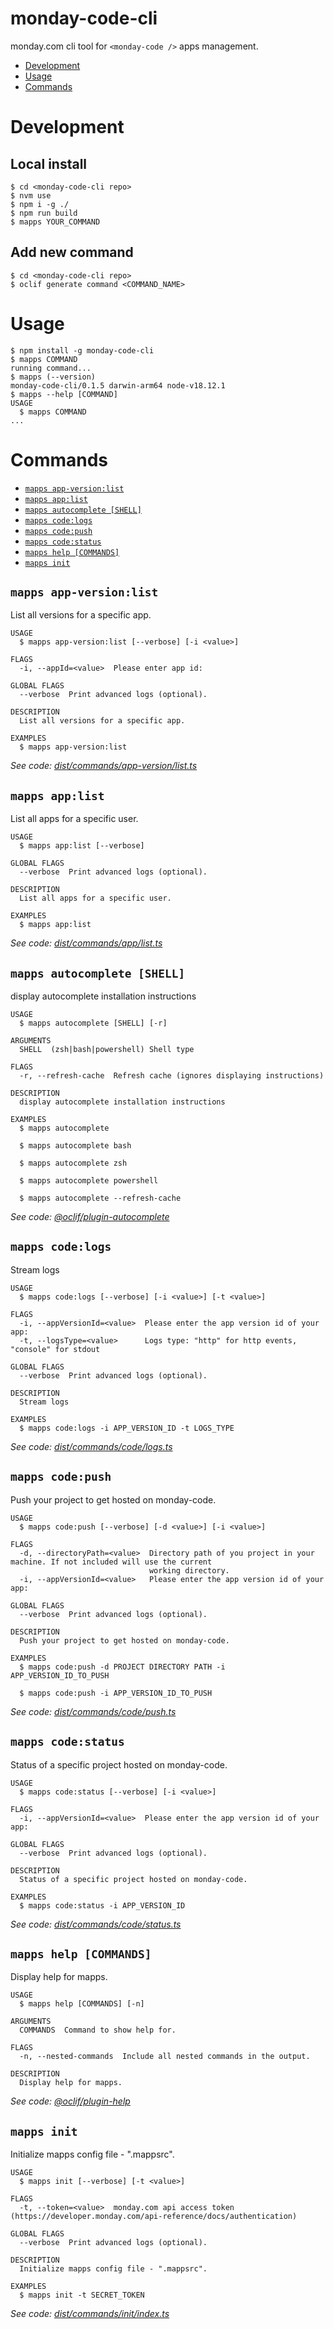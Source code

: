 monday-code-cli
=================

monday.com cli tool for `<monday-code />` apps management.

<!-- toc -->
* [Development](#development)
* [Usage](#usage)
* [Commands](#commands)
<!-- tocstop -->
<!-- development -->
# Development
## Local install
```ssh-session
$ cd <monday-code-cli repo>
$ nvm use
$ npm i -g ./
$ npm run build
$ mapps YOUR_COMMAND
```
## Add new command
```ssh-session
$ cd <monday-code-cli repo>
$ oclif generate command <COMMAND_NAME>
```
<!-- developmentstop -->
# Usage
<!-- usage -->
```sh-session
$ npm install -g monday-code-cli
$ mapps COMMAND
running command...
$ mapps (--version)
monday-code-cli/0.1.5 darwin-arm64 node-v18.12.1
$ mapps --help [COMMAND]
USAGE
  $ mapps COMMAND
...
```
<!-- usagestop -->
# Commands
<!-- commands -->
* [`mapps app-version:list`](#mapps-app-versionlist)
* [`mapps app:list`](#mapps-applist)
* [`mapps autocomplete [SHELL]`](#mapps-autocomplete-shell)
* [`mapps code:logs`](#mapps-codelogs)
* [`mapps code:push`](#mapps-codepush)
* [`mapps code:status`](#mapps-codestatus)
* [`mapps help [COMMANDS]`](#mapps-help-commands)
* [`mapps init`](#mapps-init)

## `mapps app-version:list`

List all versions for a specific app.

```
USAGE
  $ mapps app-version:list [--verbose] [-i <value>]

FLAGS
  -i, --appId=<value>  Please enter app id:

GLOBAL FLAGS
  --verbose  Print advanced logs (optional).

DESCRIPTION
  List all versions for a specific app.

EXAMPLES
  $ mapps app-version:list
```

_See code: [dist/commands/app-version/list.ts](https://github.com/mondaycom/monday-code-cli/blob/v0.1.5/dist/commands/app-version/list.ts)_

## `mapps app:list`

List all apps for a specific user.

```
USAGE
  $ mapps app:list [--verbose]

GLOBAL FLAGS
  --verbose  Print advanced logs (optional).

DESCRIPTION
  List all apps for a specific user.

EXAMPLES
  $ mapps app:list
```

_See code: [dist/commands/app/list.ts](https://github.com/mondaycom/monday-code-cli/blob/v0.1.5/dist/commands/app/list.ts)_

## `mapps autocomplete [SHELL]`

display autocomplete installation instructions

```
USAGE
  $ mapps autocomplete [SHELL] [-r]

ARGUMENTS
  SHELL  (zsh|bash|powershell) Shell type

FLAGS
  -r, --refresh-cache  Refresh cache (ignores displaying instructions)

DESCRIPTION
  display autocomplete installation instructions

EXAMPLES
  $ mapps autocomplete

  $ mapps autocomplete bash

  $ mapps autocomplete zsh

  $ mapps autocomplete powershell

  $ mapps autocomplete --refresh-cache
```

_See code: [@oclif/plugin-autocomplete](https://github.com/oclif/plugin-autocomplete/blob/v2.2.0/src/commands/autocomplete/index.ts)_

## `mapps code:logs`

Stream logs

```
USAGE
  $ mapps code:logs [--verbose] [-i <value>] [-t <value>]

FLAGS
  -i, --appVersionId=<value>  Please enter the app version id of your app:
  -t, --logsType=<value>      Logs type: "http" for http events, "console" for stdout

GLOBAL FLAGS
  --verbose  Print advanced logs (optional).

DESCRIPTION
  Stream logs

EXAMPLES
  $ mapps code:logs -i APP_VERSION_ID -t LOGS_TYPE
```

_See code: [dist/commands/code/logs.ts](https://github.com/mondaycom/monday-code-cli/blob/v0.1.5/dist/commands/code/logs.ts)_

## `mapps code:push`

Push your project to get hosted on monday-code.

```
USAGE
  $ mapps code:push [--verbose] [-d <value>] [-i <value>]

FLAGS
  -d, --directoryPath=<value>  Directory path of you project in your machine. If not included will use the current
                               working directory.
  -i, --appVersionId=<value>   Please enter the app version id of your app:

GLOBAL FLAGS
  --verbose  Print advanced logs (optional).

DESCRIPTION
  Push your project to get hosted on monday-code.

EXAMPLES
  $ mapps code:push -d PROJECT DIRECTORY PATH -i APP_VERSION_ID_TO_PUSH

  $ mapps code:push -i APP_VERSION_ID_TO_PUSH
```

_See code: [dist/commands/code/push.ts](https://github.com/mondaycom/monday-code-cli/blob/v0.1.5/dist/commands/code/push.ts)_

## `mapps code:status`

Status of a specific project hosted on monday-code.

```
USAGE
  $ mapps code:status [--verbose] [-i <value>]

FLAGS
  -i, --appVersionId=<value>  Please enter the app version id of your app:

GLOBAL FLAGS
  --verbose  Print advanced logs (optional).

DESCRIPTION
  Status of a specific project hosted on monday-code.

EXAMPLES
  $ mapps code:status -i APP_VERSION_ID
```

_See code: [dist/commands/code/status.ts](https://github.com/mondaycom/monday-code-cli/blob/v0.1.5/dist/commands/code/status.ts)_

## `mapps help [COMMANDS]`

Display help for mapps.

```
USAGE
  $ mapps help [COMMANDS] [-n]

ARGUMENTS
  COMMANDS  Command to show help for.

FLAGS
  -n, --nested-commands  Include all nested commands in the output.

DESCRIPTION
  Display help for mapps.
```

_See code: [@oclif/plugin-help](https://github.com/oclif/plugin-help/blob/v5.2.9/src/commands/help.ts)_

## `mapps init`

Initialize mapps config file - ".mappsrc".

```
USAGE
  $ mapps init [--verbose] [-t <value>]

FLAGS
  -t, --token=<value>  monday.com api access token (https://developer.monday.com/api-reference/docs/authentication)

GLOBAL FLAGS
  --verbose  Print advanced logs (optional).

DESCRIPTION
  Initialize mapps config file - ".mappsrc".

EXAMPLES
  $ mapps init -t SECRET_TOKEN
```

_See code: [dist/commands/init/index.ts](https://github.com/mondaycom/monday-code-cli/blob/v0.1.5/dist/commands/init/index.ts)_
<!-- commandsstop -->
